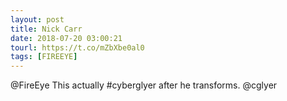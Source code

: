 ```yaml
---
layout: post
title: Nick Carr
date: 2018-07-20 03:00:21
tourl: https://t.co/mZbXbe0al0
tags: [FIREEYE]
---
```

@FireEye This actually #cyberglyer after he transforms.
@cglyer